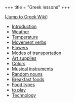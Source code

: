+++
title = "Greek lessons"
+++

([Jump to Greek
Wiki](/en/%CE%BC%CE%B1%CE%B8%CE%AE%CE%BC%CE%B1%CF%84%CE%B1))

  - [Introduction](/en/Introduction)
  - [Weather](/en/Weather)
  - [Temperature](/en/Temperature)
  - [Movement verbs](/en/Movement_verbs)
  - [Flowers](/en/Flowers)
  - [Modes of transportation](/en/Modes_of_transportation)
  - [Art supplies](/en/Art_supplies)
  - [Colors](/en/%CE%A7%CF%81%CF%8E%CE%BC%CE%B1%CF%84%CE%B1)
  - [Musical instruments](/en/Musical_instruments)
  - [Random nouns](/en/Random_nouns)
  - [Breakfast foods](/en/Breakfast_foods)
  - [Food types](/en/Food)
  - [to play](/en/to_play)
  - [Technology](/en/Technology)
